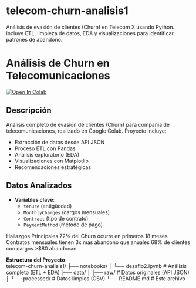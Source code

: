 # telecom-churn-analisis1
Análisis de evasión de clientes (Churn) en Telecom X usando Python. Incluye ETL, limpieza de datos, EDA y visualizaciones para identificar patrones de abandono.

# Análisis de Churn en Telecomunicaciones

[![Open In Colab](https://colab.research.google.com/assets/colab-badge.svg)](https://colab.research.google.com/github/tallonson69/telecom-churn-analisis1/blob/main/desafio2.ipynb)

## Descripción
Análisis completo de evasión de clientes (Churn) para compañía de telecomunicaciones, realizado en Google Colab. Proyecto incluye:

- Extracción de datos desde API JSON
- Proceso ETL con Pandas
- Análisis exploratorio (EDA)
- Visualizaciones con Matplotlib
- Recomendaciones estratégicas

## Datos Analizados
- **Variables clave**: 
  - `tenure` (antigüedad)
  - `MonthlyCharges` (cargos mensuales)
  - `Contract` (tipo de contrato)
  - `PaymentMethod` (método de pago)

Hallazgos Principales
    72% del Churn ocurre en primeros 18 meses
    Contratos mensuales tienen 3x más abandono que anuales
    68% de clientes con cargos >$80 abandonan
    
**Estructura del Proyecto**  
telecom-churn-analisis1/
├── notebooks/
│   └── desafio2.ipynb          # Análisis completo (ETL + EDA)
├── data/
│   ├── raw/                   # Datos originales (API JSON)
│   └── processed/             # Datos limpios (CSV)
└── README.md                  # Este archivo

